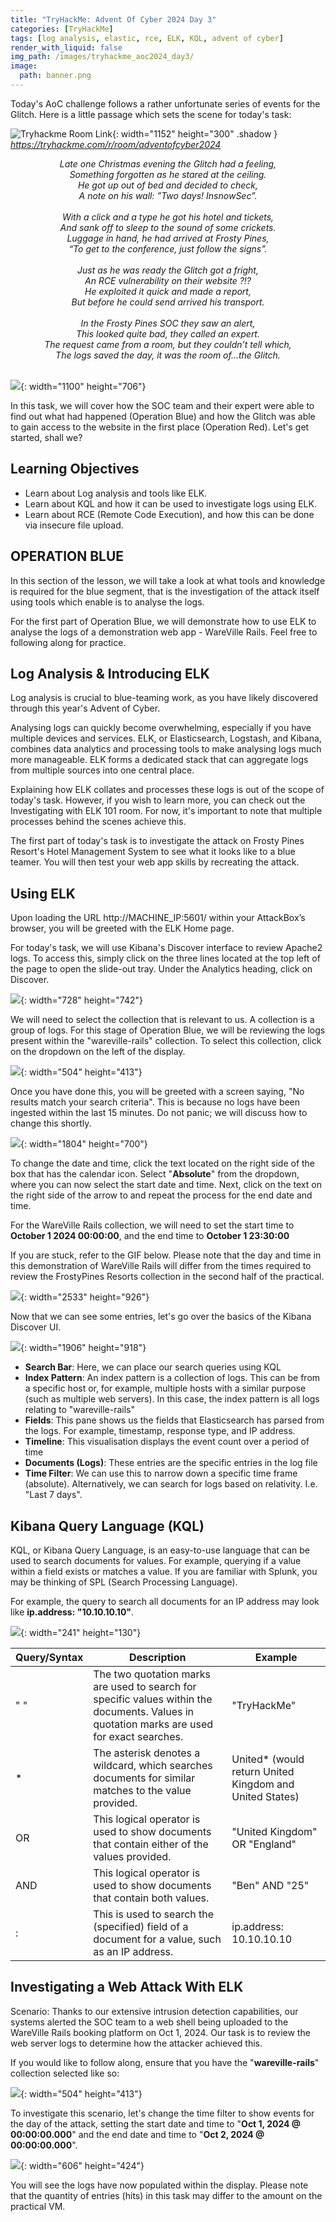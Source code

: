 ```yaml
---
title: "TryHackMe: Advent Of Cyber 2024 Day 3"
categories: [TryHackMe]
tags: [log analysis, elastic, rce, ELK, KQL, advent of cyber]
render_with_liquid: false
img_path: /images/tryhackme_aoc2024_day3/
image:
  path: banner.png
---
```


Today's AoC challenge follows a rather unfortunate series of events for the Glitch. Here is a little passage which sets the scene for today's task: 

![Tryhackme Room Link](bell.png){: width="1152" height="300" .shadow }
_<https://tryhackme.com/r/room/adventofcyber2024>_

<div style="text-align: center; font-style: italic;">
  Late one Christmas evening the Glitch had a feeling,<br>
  Something forgotten as he stared at the ceiling.<br>
  He got up out of bed and decided to check,<br>
  A note on his wall: ”Two days! InsnowSec”.<br><br>
</div>

<div style="text-align: center; font-style: italic;">
  With a click and a type he got his hotel and tickets,<br>
  And sank off to sleep to the sound of some crickets.<br>
  Luggage in hand, he had arrived at Frosty Pines,<br>
  “To get to the conference, just follow the signs”.<br><br>
</div>

<div style="text-align: center; font-style: italic;">
  Just as he was ready the Glitch got a fright,<br>
  An RCE vulnerability on their website ?!?<br>
  He exploited it quick and made a report,<br>
  But before he could send arrived his transport.<br><br>
</div>

<div style="text-align: center; font-style: italic;">
  In the Frosty Pines SOC they saw an alert,<br>
  This looked quite bad, they called an expert.<br>
  The request came from a room, but they couldn’t tell which,<br>
  The logs saved the day, it was the room of…the Glitch.<br><br>
</div>


![](cabin.png){: width="1100" height="706"}

In this task, we will cover how the SOC team and their expert were able to find out what had happened (Operation Blue) and how the Glitch was able to gain access to the website in the first place (Operation Red). Let's get started, shall we?

## Learning Objectives
- Learn about Log analysis and tools like ELK.
- Learn about KQL and how it can be used to investigate logs using ELK.
- Learn about RCE (Remote Code Execution), and how this can be done via insecure file upload.

## OPERATION BLUE

In this section of the lesson, we will take a look at what tools and knowledge is required for the blue segment, that is the investigation of the attack itself using tools which enable is to analyse the logs. 

For the first part of Operation Blue, we will demonstrate how to use ELK to analyse the logs of a demonstration web app - WareVille Rails. Feel free to following along for practice. 

## Log Analysis & Introducing ELK

Log analysis is crucial to blue-teaming work, as you have likely discovered through this year's Advent of Cyber.

Analysing logs can quickly become overwhelming, especially if you have multiple devices and services. ELK, or Elasticsearch, Logstash, and Kibana, combines data analytics and processing tools to make analysing logs much more manageable. ELK forms a dedicated stack that can aggregate logs from multiple sources into one central place.

Explaining how ELK collates and processes these logs is out of the scope of today's task. However, if you wish to learn more, you can check out the Investigating with ELK 101 room. For now, it's important to note that multiple processes behind the scenes achieve this.

The first part of today's task is to investigate the attack on Frosty Pines Resort's Hotel Management System to see what it looks like to a blue teamer. You will then test your web app skills by recreating the attack.

## Using ELK

Upon loading the URL http://MACHINE_IP:5601/ within your AttackBox’s browser, you will be greeted with the ELK Home page.

For today's task, we will use Kibana's Discover interface to review Apache2 logs. To access this, simply click on the three lines located at the top left of the page to open the slide-out tray. Under the Analytics heading, click on Discover.

![](elk.gif){: width="728" height="742"}

We will need to select the collection that is relevant to us. A collection is a group of logs. For this stage of Operation Blue, we will be reviewing the logs present within the "wareville-rails" collection. To select this collection, click on the dropdown on the left of the display.

![](indexpattern.png){: width="504" height="413"}

Once you have done this, you will be greeted with a screen saying, "No results match your search criteria". This is because no logs have been ingested within the last 15 minutes. Do not panic; we will discuss how to change this shortly.

![](noresult.png){: width="1804" height="700"}

To change the date and time, click the text located on the right side of the box that has the calendar icon. Select "**Absolute**" from the dropdown, where you can now select the start date and time. Next, click on the text on the right side of the arrow to and repeat the process for the end date and time.

For the WareVille Rails collection, we will need to set the start time to **October 1 2024 00:00:00**, and the end time to **October 1 23:30:00**

If you are stuck, refer to the GIF below. Please note that the day and time in this demonstration of WareVille Rails will differ from the times required to review the FrostyPines Resorts collection in the second half of the practical.

![](date.gif){: width="2533" height="926"}

Now that we can see some entries, let's go over the basics of the Kibana Discover UI.

![](ui.png){: width="1906" height="918"}

- **Search Bar**: Here, we can place our search queries using KQL
- **Index Pattern**: An index pattern is a collection of logs. This can be from a specific host or, for example, multiple hosts with a similar purpose (such as multiple web servers). In this case, the index pattern is all logs relating to "wareville-rails"
- **Fields**: This pane shows us the fields that Elasticsearch has parsed from the logs. For example, timestamp, response type, and IP address.
- **Timeline**: This visualisation displays the event count over a period of time
- **Documents (Logs)**: These entries are the specific entries in the log file
- **Time Filter**: We can use this to narrow down a specific time frame (absolute). Alternatively, we can search for logs based on relativity. I.e. "Last 7 days".

## Kibana Query Language (KQL)

KQL, or Kibana Query Language, is an easy-to-use language that can be used to search documents for values. For example, querying if a value within a field exists or matches a value. If you are familiar with Splunk, you may be thinking of SPL (Search Processing Language).

For example, the query to search all documents for an IP address may look like **ip.address: "10.10.10.10"**. 

![](query.png){: width="241" height="130"}


| **Query/Syntax** | **Description** | **Example** |
|------------------|-----------------|-------------|
| " "              | The two quotation marks are used to search for specific values within the documents. Values in quotation marks are used for exact searches. | "TryHackMe" |
| *                | The asterisk denotes a wildcard, which searches documents for similar matches to the value provided. | United* (would return United Kingdom and United States) |
| OR               | This logical operator is used to show documents that contain either of the values provided. | "United Kingdom" OR "England" |
| AND              | This logical operator is used to show documents that contain both values. | "Ben" AND "25" |
| :                | This is used to search the (specified) field of a document for a value, such as an IP address. | ip.address: 10.10.10.10 |


## Investigating a Web Attack With ELK

Scenario: Thanks to our extensive intrusion detection capabilities, our systems alerted the SOC team to a web shell being uploaded to the WareVille Rails booking platform on Oct 1, 2024. Our task is to review the web server logs to determine how the attacker achieved this.

If you would like to follow along, ensure that you have the "**wareville-rails**" collection selected like so:

![](filter.png){: width="504" height="413"}

To investigate this scenario, let's change the time filter to show events for the day of the attack, setting the start date and time to "**Oct 1, 2024 @ 00:00:00.000**" and the end date and time to "**Oct 2, 2024 @ 00:00:00.000**".

![](month.png){: width="606" height="424"}

You will see the logs have now populated within the display. Please note that the quantity of entries (hits) in this task may differ to the amount on the practical VM.


